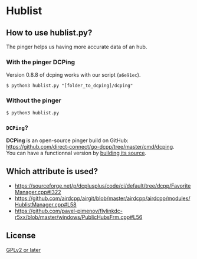 # Hublist

## How to use hublist.py?

The pinger helps us having more accurate data of an hub. 

### With the pinger DCPing

Version 0.8.8 of dcping works with our script (`a6e91ec`).

```
$ python3 hublist.py "[folder_to_dcping]/dcping"
```

### Without the pinger

```
$ python3 hublist.py
```

### `DCPing`?

**DCPing** is an open-source pinger build on GitHub: https://github.com/direct-connect/go-dcpp/tree/master/cmd/dcping.  
You can have a functionnal version by [building its source](https://github.com/direct-connect/go-dcpp/tree/master/cmd/dcping#build).

## Which attribute is used?

- https://sourceforge.net/p/dcplusplus/code/ci/default/tree/dcpp/FavoriteManager.cpp#l322
- https://github.com/airdcpp/airgit/blob/master/airdcpp/airdcpp/modules/HublistManager.cpp#L58
- https://github.com/pavel-pimenov/flylinkdc-r5xx/blob/master/windows/PublicHubsFrm.cpp#L56

## License

[GPLv2 or later](https://github.com/DCNF/Hublist/blob/master/LICENSE)
